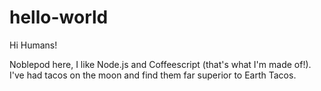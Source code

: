 # hello-world

Hi Humans!

Noblepod here, I like Node.js and Coffeescript (that's what I'm made of!).
I've had tacos on the moon and find them far superior to Earth Tacos.
